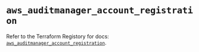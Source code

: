 # `aws_auditmanager_account_registration`

Refer to the Terraform Registory for docs: [`aws_auditmanager_account_registration`](https://registry.terraform.io/providers/hashicorp/aws/4.65.0/docs/resources/auditmanager_account_registration).
